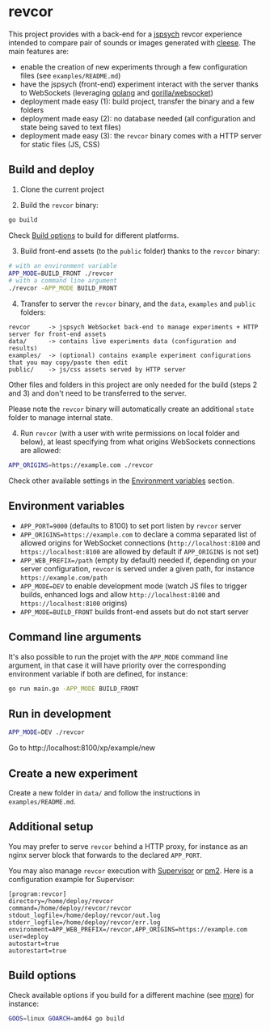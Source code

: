 # revcor

This project provides with a back-end for a [jspsych](https://www.jspsych.org/) revcor experience intended to compare pair of sounds or images generated with [cleese](https://github.com/neuro-team-femto/cleese). The main features are:

* enable the creation of new experiments through a few configuration files (see `examples/README.md`)
* have the jspsych (front-end) experiment interact with the server thanks to WebSockets (leveraging [golang](https://golang.org/) and [gorilla/websocket](https://github.com/gorilla/websocket))
* deployment made easy (1): build project, transfer the binary and a few folders
* deployment made easy (2): no database needed (all configuration and state being saved to text files)
* deployment made easy (3): the `revcor` binary comes with a HTTP server for static files (JS, CSS)

## Build and deploy

1. Clone the current project

2. Build the `revcor` binary:

```sh
go build
```

Check [Build options](#build-options) to build for different platforms.

3. Build front-end assets (to the `public` folder) thanks to the `revcor` binary:

```sh
# with an environment variable
APP_MODE=BUILD_FRONT ./revcor
# with a command line argument
./revcor -APP_MODE BUILD_FRONT
```

4. Transfer to server the `revcor` binary, and the `data`, `examples` and `public` folders:

```
revcor     -> jspsych WebSocket back-end to manage experiments + HTTP server for front-end assets 
data/      -> contains live experiments data (configuration and results)
examples/  -> (optional) contains example experiment configurations that you may copy/paste then edit
public/    -> js/css assets served by HTTP server
```

Other files and folders in this project are only needed for the build (steps 2 and 3) and don't need to be transferred to the server.

Please note the `revcor` binary will automatically create an additional `state` folder to manage internal state.

4. Run `revcor` (with a user with write permissions on local folder and below), at least specifying from what origins WebSockets connections are allowed:

```sh
APP_ORIGINS=https://example.com ./revcor
```

Check other available settings in the [Environment variables](#environment-variables) section.

## Environment variables

* `APP_PORT=9000` (defaults to 8100) to set port listen by `revcor` server
* `APP_ORIGINS=https://example.com` to declare a comma separated list of allowed origins for WebSocket connections (`http://localhost:8100` and `https://localhost:8100` are allowed by default if `APP_ORIGINS` is not set)
* `APP_WEB_PREFIX=/path` (empty by default) needed if, depending on your server configuration, `revcor` is served under a given path, for instance `https://example.com/path`
* `APP_MODE=DEV` to enable development mode (watch JS files to trigger builds, enhanced logs and allow `http://localhost:8100` and `https://localhost:8100` origins)
* `APP_MODE=BUILD_FRONT` builds front-end assets but do not start server

## Command line arguments

It's also possible to run the projet with the `APP_MODE` command line argument, in that case it will have priority over the corresponding environment variable if both are defined, for instance:

```sh
go run main.go -APP_MODE BUILD_FRONT
```

## Run in development

```sh
APP_MODE=DEV ./revcor
```

Go to http://localhost:8100/xp/example/new

## Create a new experiment

Create a new folder in `data/` and follow the instructions in `examples/README.md`.

## Additional setup

You may prefer to serve `revcor` behind a HTTP proxy, for instance as an nginx server block that forwards to the declared `APP_PORT`.

You may also manage `revcor` execution with [Supervisor](http://supervisord.org/) or [pm2](https://pm2.keymetrics.io/docs/usage/quick-start/). Here is a configuration example for Supervisor:

```
[program:revcor]
directory=/home/deploy/revcor
command=/home/deploy/revcor/revcor
stdout_logfile=/home/deploy/revcor/out.log
stderr_logfile=/home/deploy/revcor/err.log
environment=APP_WEB_PREFIX=/revcor,APP_ORIGINS=https://example.com
user=deploy
autostart=true
autorestart=true
```

## Build options

Check available options if you build for a different machine (see [more](https://golang.org/doc/install/source#environment)) for instance:

```sh
GOOS=linux GOARCH=amd64 go build
```